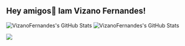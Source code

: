 ## Hey amigos👋 Iam Vizano Fernandes!

<!--
**VizanoFernandes/VizanoFernandes** is a ✨ _special_ ✨ repository because its `README.md` (this file) appears on your GitHub profile.

Here are some ideas to get you started:

- 🔭 I’m currently working on ...
- 🌱 I’m currently learning ...
- 👯 I’m looking to collaborate on ...
- 🤔 I’m looking for help with ...
- 💬 Ask me about ...
- 📫 How to reach me: ...
- 😄 Pronouns: ...
- ⚡ Fun fact: ...
-->

<img src="https://github-readme-stats.vercel.app/api?username=VizanoFernandes&theme=vue-dark&show_icons=true&hide_border=true&count_private=true" alt="VizanoFernandes's GitHub Stats" />

<img src="https://github-readme-stats.vercel.app/api/top-langs/?username=VizanoFernandes&theme=vue-dark&show_icons=true&hide_border=true&layout=compact" alt="VizanoFernandes's GitHub Stats" />

<p align="left">
  <a href="https://skillicons.dev">
    <img src="https://skillicons.dev/icons?i=html,css,js,py,pycharm,mysql,php,vscode,visualstudio,ps,blender,replit"/>
  </a>
</p>




